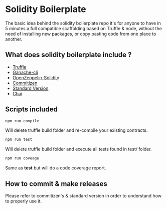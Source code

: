 # Solidity Boilerplate
The basic idea behind the solidity boilerplate repo it's for anyone to have in 5 minutes a full compatible scaffolding based on Truffle & node, without the need of installing new packages, or copy pasting code from one place to another.

## What does solidity boilerplate include ?
* [Truffle](https://github.com/trufflesuite/truffle)
* [Ganache-cli](https://github.com/trufflesuite/ganache-cli)
* [OpenZeppelin-Solidity](https://github.com/OpenZeppelin/openzeppelin-solidity)
* [Commitizen](https://github.com/commitizen/cz-cli)
* [Standard Version](https://www.npmjs.com/package/standard-version)
* [Chai](https://github.com/chaijs/chai/)

## Scripts included

```bash
npm run compile
```
Will delete truffle build folder and re-compile your existing contracts.

```bash
npm run test
```
Will delete truffle build folder and execute all tests found in test/ folder.

```bash
npm run coveage
```
Same as **test** but will do a code coverage report.

## How to commit & make releases
Please refer to commitizen's & standard version in order to understand how to properly use it.
